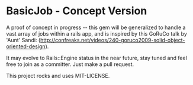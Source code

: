 # BasicJob - Concept Version

A proof of concept in progress -- this gem will be generalized to handle a vast array of jobs within a rails app, and is inspired by this GoRuCo talk by 'Aunt' Sandi: (http://confreaks.net/videos/240-goruco2009-solid-object-oriented-design).

It may evolve to Rails::Engine status in the near future, stay tuned and feel free to join as a committer. Just make a pull request.

This project rocks and uses MIT-LICENSE.